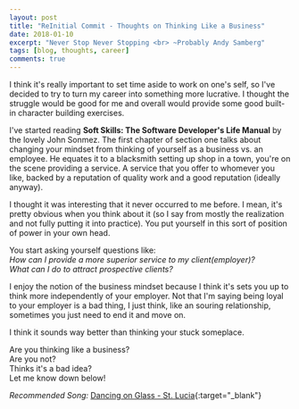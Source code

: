 ```yaml
---
layout: post
title: "ReInitial Commit - Thoughts on Thinking Like a Business"
date: 2018-01-10
excerpt: "Never Stop Never Stopping <br> ~Probably Andy Samberg"
tags: [blog, thoughts, career]
comments: true
---
```


I think it's really important to set time aside to work on one's self, so I've decided to try to turn my career into something more lucrative. 
I thought the struggle would be good for me and overall would provide some good built-in character building exercises.

I've started reading **Soft Skills: The Software Developer's Life Manual** by the lovely John Sonmez. 
The first chapter of section one talks about changing your mindset from thinking of yourself as a business vs. an employee.
He equates it to a blacksmith setting up shop in a town, you're on the scene providing a service. A service that you offer to whomever you like, backed by a reputation of quality work and a good reputation (ideally anyway).

I thought it was interesting that it never occurred to me before. I mean, it's pretty obvious when 
you think about it (so I say from mostly the realization and not fully putting it into practice). 
You put yourself in this sort of position of power in your own head. 

You start asking yourself questions like:<br>
*How can I provide a more superior service to my client(employer)?*<br>
*What can I do to attract prospective clients?*<br>

I enjoy the notion of the business mindset because I think it's sets you up to think more independently of your employer. 
Not that I'm saying being loyal to your employer is a bad thing, I just think, like an souring relationship, sometimes you just need to end it and move on.

I think it sounds way better than thinking your stuck someplace.

Are you thinking like a business?<br> 
Are you not?<br> 
Thinks it's a bad idea?<br> 
Let me know down below!<br>

*Recommended Song:* [Dancing on Glass - St. Lucia](https://www.youtube.com/watch?v=lDKJ29357FU){:target="_blank"}